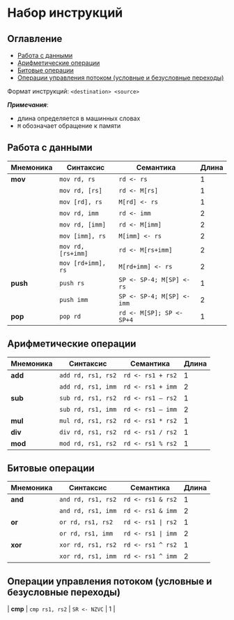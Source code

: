 # Набор инструкций

## Оглавление

- [Работа с данными](#Работа-с-данными)
- [Арифметические операции](#Арифметические-операции)
- [Битовые операции](#Битовые-операции)
- [Операции управления потоком (условные и безусловные переходы)](#Операции-управления-потоком-условные-и-безусловные-переходы)

Формат инструкций: `<destination> <source>`

***Примечания***:
- длина определяется в машинных словах
- `M` обозначает обращение к памяти

## Работа с данными

| Мнемоника   | Синтаксис          | Семантика                  | Длина |
|-------------|--------------------|----------------------------|-------|
|   **mov**   | `mov rd, rs`       | `rd <- rs`                 |   1   |
|             | `mov rd, [rs]`     | `rd <- M[rs]`              |   1   |
|             | `mov [rd], rs`     | `M[rd] <- rs`              |   1   |
|             | `mov rd, imm`      | `rd <- imm`                |   2   |
|             | `mov rd, [imm]`    | `rd <- M[imm]`             |   2   |
|             | `mov [imm], rs`    | `M[imm] <- rs`             |   2   |
|             | `mov rd, [rs+imm]` | `rd <- M[rs+imm]`          |   2   |
|             | `mov [rd+imm], rs` | `M[rd+imm] <- rs`          |   2   |
|  **push**   | `push rs`          | `SP <- SP-4; M[SP] <- rs`  |   1   |
|             | `push imm`         | `SP <- SP-4; M[SP] <- imm` |   2   |
|  **pop**    | `pop rd`           | `rd <- M[SP]; SP <- SP+4`  |   1   |

## Арифметические операции

| Мнемоника   | Синтаксис          | Семантика         | Длина |
|-------------|--------------------|-------------------|-------|
|   **add**   | `add rd, rs1, rs2` | `rd <- rs1 + rs2` |   1   |
|             | `add rd, rs1, imm` | `rd <- rs1 + imm` |   2   |
|   **sub**   | `sub rd, rs1, rs2` | `rd <- rs1 – rs2` |   1   |
|             | `sub rd, rs1, imm` | `rd <- rs1 – imm` |   2   |
|   **mul**   | `mul rd, rs1, rs2` | `rd <- rs1 * rs2` |   1   |
|   **div**   | `div rd, rs1, rs2` | `rd <- rs1 / rs2` |   1   |
|   **mod**   | `mod rd, rs1, rs2` | `rd <- rs1 % rs2` |   1   |

## Битовые операции

| Мнемоника   | Синтаксис          | Семантика          | Длина |
|-------------|--------------------|--------------------|-------|
|   **and**   | `and rd, rs1, rs2` | `rd <- rs1 & rs2`  |   1   |
|             | `and rd, rs1, imm` | `rd <- rs1 & imm`  |   2   |
|   **or**    | `or rd, rs1, rs2`  | `rd <- rs1 \| rs2` |   1   |
|             | `or rd, rs1, imm`  | `rd <- rs1 \| imm` |   2   |
|   **xor**   | `xor rd, rs1, rs2` | `rd <- rs1 ^ rs2`  |   1   |
|             | `xor rd, rs1, imm` | `rd <- rs1 ^ imm`  |   2   |

## Операции управления потоком (условные и безусловные переходы)

|   **cmp**   | `cmp rs1, rs2`     | `SR <- NZVC`      |   1   |
